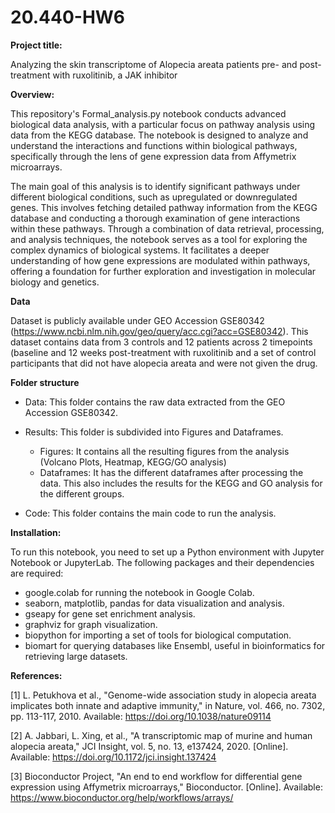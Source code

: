 # 20.440-HW6

**Project title:**

Analyzing the skin transcriptome of Alopecia areata patients pre- and post-treatment with ruxolitinib, a JAK inhibitor

**Overview:**

This repository's Formal_analysis.py notebook conducts advanced biological data analysis, with a particular focus on pathway analysis using data from the KEGG database. The notebook is designed to analyze and understand the interactions and functions within biological pathways, specifically through the lens of gene expression data from Affymetrix microarrays.

The main goal of this analysis is to identify significant pathways under different biological conditions, such as upregulated or downregulated genes. This involves fetching detailed pathway information from the KEGG database and conducting a thorough examination of gene interactions within these pathways. Through a combination of data retrieval, processing, and analysis techniques, the notebook serves as a tool for exploring the complex dynamics of biological systems. It facilitates a deeper understanding of how gene expressions are modulated within pathways, offering a foundation for further exploration and investigation in molecular biology and genetics.

**Data**

Dataset is publicly available under GEO Accession GSE80342 (https://www.ncbi.nlm.nih.gov/geo/query/acc.cgi?acc=GSE80342). This dataset contains data from 3 controls and 12 patients across 2 timepoints (baseline and 12 weeks post-treatment with ruxolitinib and a set of control participants that did not have alopecia areata and were not given the drug.

**Folder structure**

* Data: This folder contains the raw data extracted from the GEO Accession GSE80342.

* Results: This folder is subdivided into Figures and Dataframes.
	* Figures: It contains all the resulting figures from the analysis (Volcano Plots, Heatmap, KEGG/GO analysis)
	* Dataframes: It has the different dataframes after processing the data. This also includes the results for the KEGG and GO analysis for the different groups.

* Code: This folder contains the main code to run the analysis.

**Installation:**

To run this notebook, you need to set up a Python environment with Jupyter Notebook or JupyterLab. The following packages and their dependencies are required:

* google.colab for running the notebook in Google Colab.
* seaborn, matplotlib, pandas for data visualization and analysis.
* gseapy for gene set enrichment analysis.
* graphviz for graph visualization.
* biopython for importing a set of tools for biological computation.
* biomart for querying databases like Ensembl, useful in bioinformatics for retrieving large datasets.


**References:**

[1] L. Petukhova et al., "Genome-wide association study in alopecia areata implicates both innate and adaptive immunity," in Nature, vol. 466, no. 7302, pp. 113-117, 2010. Available: https://doi.org/10.1038/nature09114

[2] A. Jabbari, L. Xing, et al., "A transcriptomic map of murine and human alopecia areata," JCI Insight, vol. 5, no. 13, e137424, 2020. [Online]. Available: https://doi.org/10.1172/jci.insight.137424

[3] Bioconductor Project, "An end to end workflow for differential gene expression using Affymetrix microarrays," Bioconductor. [Online]. Available: https://www.bioconductor.org/help/workflows/arrays/

